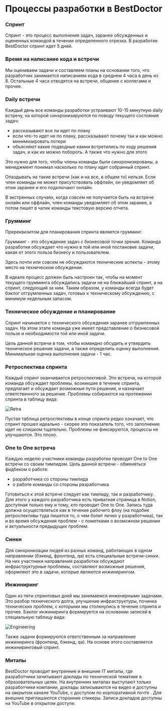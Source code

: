 # Процессы разработки в BestDoctor

### Спринт
Спринт - это процесс выполнения задач, заранее обсужденных и оцененных командой в течении определенного отрезка. В разработке BestDoctor спринт идет 5 дней.  

### Время на написание кода и встречи
Мы оцениваем задачи и составляем планы на основании того, что разработчик занимается написанием кода в среднем 4 часа в день из 8. Остальные 4 часа отводятся на встречи, общение с коллегами и прочее.

### Daily встречи
Каждый день все команды разработки устраивают 10-15 минутную daily встречу, на которой синхронизируются по поводу текущего состояния задач:
* рассказывают все ли идет по плану
* если что-то идет не по плану, рассказывают почему так и как можно минимизировать потери
* объясняют какие подводные камни встретились по ходу решения задач, и как их можно побороть. А также что нужно для этого
	
Это нужно для того, чтобы члены команды были синхронизированы, а менеджмент понимал насколько по плану идет собранный спринт. 

Опаздывать на такие встречи (как и на все, в общем то) нельзя. Если член команды не может присутствовать оффлайн, он уведомляет об этом заранее и его подключают онлайн. 

В экстренных случаях, когда *совсем* не получается быть на встрече онлайн или оффлайн, член команды уведомляет об этом заранее, а потом пишет в чатик команды текстовую версию отчета.

### Грумминг
Пререквизитом для планирования спринта является грумминг. 

Грумминг - это обсуждение задач с бизнесовой точки зрения. Команда разработки обсуждает что нужно в той или иной постановке задачи, какая от этого польза бизнесу и пользователем. 

Здесь почти или совсем не обсуждаются технические аспекты - этому место на техническом обсуждении.  

В идеале процесс должен быть настроен так, чтобы на момент текущего грумминга обсуждались задачи не на ближайший спринт, а на спринт, следующий за ним. Таким образом, у команды всегда будет бэклог отгрумленных задач, готовых к техническому обсуждению, с минимум недельным запасом.

### Техническое обсуждение и планирование
Спринт начинается с технического обсуждения заранее отгрумленных задач. На этом этапе команда уже имеет представление о бизнесовой пользе и необходимости той или иной задачи. 

Цель данной встречи  в том, чтобы командно обсудить и утвердить техническое решение задачи, а также определить оценку выполнения. Минимальная оценка выполнения задачи - 1 час.

### Ретроспектива спринта
Каждый спринт оканчивается ретроспективой. Это встреча, на которой команда обсуждает проблемы, возникшие в течение спринта, предлагает и обсуждает возможные пути решения, и назначает ответственного за решение. Проблемы собираются на протяжении спринта в таблицу вида:

![Retra](https://raw.githubusercontent.com/best-doctor/guides/master/imgs/retra.png)

Пустая таблица ретроспективы в конце спринта редко означает, что спринт прошел идеально - скорее это показатель того, что заполнение идет не слишком тщательно. Проблемы не фиксируются, процессы не улучшаются. Это плохо.

### One to One встреча
Каждую неделю участники команды разработки проводят One to One встречи со своим тимлидом. Цель данной встречи - обменяться фидбеком о работе:
* разработчика со стороны тимлида
* о работе команды со стороны разработчика

Готовиться к этой встрече следует как тимлиду, так и разработчику. Для этого у каждого разработчика есть приватная страница в Notion, доступная только ему и тому, кто проводит One to One. 
Запись туда должна осуществляться как в течение рабочего флоу (на подобие ретроспективы туда пишется то, о чем болит лично у разработчика), так и во время обсуждения проблем - с пометками о возможном решении и актуальности предыдущих проблем.

### Cинки
Для синхронизации людей из разных команд, работающих в одном направлении (бэкенд, фронтенд, qa) есть специальные встречи-синки. На них участники направления разработки обсуждают инфраструктурные проблемы, составляют возможные решения, оформляют это в задачи, которые являются инжинирингом.

### Инжиниринг
Один из пяти спринтовых дней мы занимаемся инженерными задачами. Это разбор технического долга, улучшение инфраструктуры, починка технических проблем, с которыми мы столкнулись в течение спринта и прочее. Бэклог инжиниринга формируется на основании записей в специальную таблицу вида:

![Engineering](https://raw.githubusercontent.com/best-doctor/guides/master/imgs/engineering.png)

Также задачи формируются ответственным за направление инжиниринга (фронтенд, бэкенд, qa). На основе этого составляется инжиниринговый спринт.

### Митапы
BestDoctor проводит внутренние и внешние IT митапы, где разработчики зачитывают доклады по технической тематике в образовательных целях. На внутренних митапах выступают только разработчики компании, доклады записываются на видео и доступны на закрытом канале YouTube, с доступом по корпоративной почте . Для внешних приглашаются сторонние спикеры.  Записи докладов доступны на YouTube в открытом доступе.